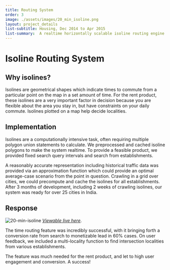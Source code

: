 ```yaml
---
title: Routing System
order: 3
image: ./assets/images/20_min_isoline.png
layout: project_details
list-subtitle: Housing, Dec 2014 to Apr 2015
list-summary:  A realtime horizontally scalable isoline routing engine based on multi-transit data.
---
```


# Isoline Routing System

## Why isolines?

Isolines are geometrical shapes which indicate times to commute from a particular point on the map in a set amount of time. For the rent product, these isolines are a very important factor in decision because you are flexible about the area you stay in, but have constraints on your daily commute. Isolines plotted on a map help decide localities.

## Implementation

Isolines are a computationally intensive task, often requiring multiple polygon union statements to calculate. We preprocessed and cached isoline polygons to make the system realtime. To provide a feasible product, we provided fixed search query intervals and search from establishments.

A reasonably accurate representation including historical traffic data was provided via an approximation function which could provide an optimal average-case scenario from the point in question. Crawling in a grid over cities, we could precompute and cache the isolines for all establishments. After 3 months of development, including 2 weeks of crawling isolines, our system was ready for over 25 cities in India.

## Response

![20-min-isoline](./assets/images/20_min_isoline.png)
[*Viewable live here*](https://housing.com/rent/flats-for-rent-in-supreme-business-park-hiranandani-gardens-powai-mumbai-E6imtWaX1).

The time routing feature was incredibly successful, with it bringing forth a conversion rate from search to monetizable lead in 60% cases. On user feedback, we included a multi-locality function to find intersection localities from various establishments.

The feature was much needed for the rent product, and let to high user engagement and conversion. A success!
